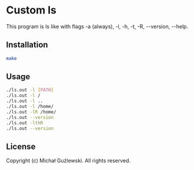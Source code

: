 # Custom ls

This program is ls like with flags -a (always), -l, -h, -t, -R, --version, --help.

## Installation
```bash
make
```

## Usage

```bash
./ls.out -l [PATH]
./ls.out -l /
./ls.out -l ..
./ls.out -l /home/
./ls.out -lR /home/
./ls.out --version
./ls.out -lthR
./ls.out --version
```

## License
Copyright (c) Michał Guźlewski. All rights reserved.